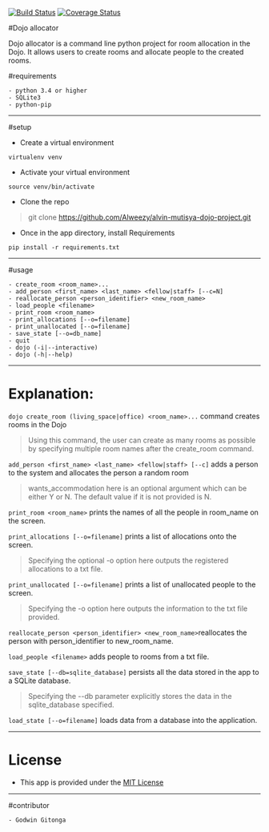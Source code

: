 [![Build Status](https://travis-ci.org/geeeh/boot-camp.svg?branch=master)](https://travis-ci.org/geeeh/boot-camp)
[![Coverage Status](https://coveralls.io/repos/github/geeeh/boot-camp/badge.svg?branch=master)](https://coveralls.io/github/geeeh/boot-camp?branch=master)

#Dojo allocator

Dojo allocator is a command line python project for room allocation in the Dojo. It allows users to create rooms and allocate people to the created rooms.

#requirements

    - python 3.4 or higher
    - SQLite3
    - python-pip
    
---
#setup

- Create a virtual environment
```
virtualenv venv
```

- Activate your virtual environment
```
source venv/bin/activate
```

- Clone the repo

> git clone https://github.com/Alweezy/alvin-mutisya-dojo-project.git

- Once in the app directory, install Requirements
```
pip install -r requirements.txt
```

---
   
#usage

    - create_room <room_name>...
    - add_person <first_name> <last_name> <fellow|staff> [--c=N]
    - reallocate_person <person_identifier> <new_room_name>
    - load_people <filename>
    - print_room <room_name>
    - print_allocations [--o=filename]
    - print_unallocated [--o=filename]
    - save_state [--o=db_name]
    - quit
    - dojo (-i|--interactive)
    - dojo (-h|--help)
    
 ---
# Explanation:


```dojo create_room (living_space|office) <room_name>...```  command creates rooms in the Dojo
> Using this command, the user can create as many rooms as possible by specifying multiple room names
  after the create_room command.

```add_person <first_name> <last_name> <fellow|staff> [--c]``` adds a person to the system and allocates the person
 a random room
>wants_accommodation here is an optional argument which can be either Y or N.
The default value if it is not provided is N.

```print_room <room_name>``` prints  the names of all the people in room_name on the screen.

```print_allocations [--o=filename]```  prints a list of allocations onto the screen.
> Specifying the optional -o option here outputs the registered allocations to a txt file.

```print_unallocated [--o=filename]``` prints a list of unallocated people to the screen.
> Specifying the -o option here outputs the information to the txt file provided.

```reallocate_person <person_identifier> <new_room_name>```reallocates the person with person_identifier to new_room_name.

```load_people <filename>``` adds people to rooms from a txt file.

```save_state [--db=sqlite_database]``` persists all the data stored in the app to a SQLite database.
> Specifying the --db parameter explicitly stores the data in the sqlite_database specified.

```load_state [--o=filename]``` loads data from a database into the application.

---
# License

- This app is provided under the [MIT License](https://opensource.org/licenses/MIT)

---
#contributor

    - Godwin Gitonga